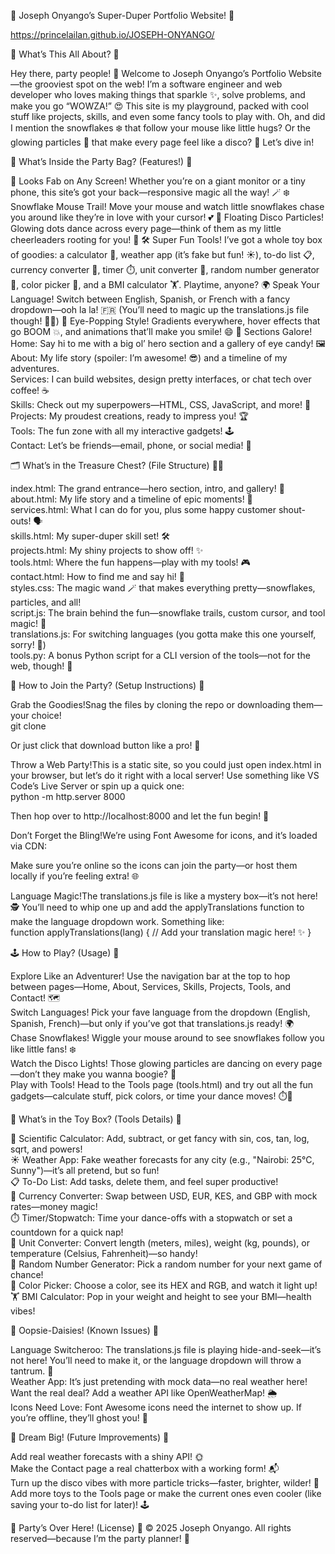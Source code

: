 🌟 Joseph Onyango’s Super-Duper Portfolio Website! 🎉

https://princelailan.github.io/JOSEPH-ONYANGO/
                                                                 
🌈 What’s This All About? 🌟

Hey there, party people! 🎈 Welcome to Joseph Onyango’s Portfolio Website—the grooviest spot on the web! I’m a software engineer and web developer who loves making things that sparkle ✨, solve problems, and make you go “WOWZA!” 😍 This site is my playground, packed with cool stuff like projects, skills, and even some fancy tools to play with. Oh, and did I mention the snowflakes ❄️ that follow your mouse like little hugs? Or the glowing particles 🌠 that make every page feel like a disco? 🕺 Let’s dive in!

🎁 What’s Inside the Party Bag? (Features!) 🎂

📱 Looks Fab on Any Screen! Whether you’re on a giant monitor or a tiny phone, this site’s got your back—responsive magic all the way! 🪄
❄️ Snowflake Mouse Trail! Move your mouse and watch little snowflakes chase you around like they’re in love with your cursor! 💕
🌠 Floating Disco Particles! Glowing dots dance across every page—think of them as my little cheerleaders rooting for you! 🎊
🛠️ Super Fun Tools! I’ve got a whole toy box of goodies: a calculator 🧮, weather app (it’s fake but fun! ☀️), to-do list 📋, currency converter 💸, timer ⏱️, unit converter 📏, random number generator 🎲, color picker 🎨, and a BMI calculator 🏋️. Playtime, anyone?
🌍 Speak Your Language! Switch between English, Spanish, or French with a fancy dropdown—ooh la la! 🇫🇷 (You’ll need to magic up the translations.js file though! 🧙‍♂️)
🎨 Eye-Popping Style! Gradients everywhere, hover effects that go BOOM 💥, and animations that’ll make you smile! 😄
📖 Sections Galore!  
Home: Say hi to me with a big ol’ hero section and a gallery of eye candy! 🖼️  
About: My life story (spoiler: I’m awesome! 😎) and a timeline of my adventures.  
Services: I can build websites, design pretty interfaces, or chat tech over coffee! ☕  
Skills: Check out my superpowers—HTML, CSS, JavaScript, and more! 💪  
Projects: My proudest creations, ready to impress you! 🏆  
Tools: The fun zone with all my interactive gadgets! 🕹️  
Contact: Let’s be friends—email, phone, or social media! 📧




🗂️ What’s in the Treasure Chest? (File Structure) 🏴‍☠️

index.html: The grand entrance—hero section, intro, and gallery! 🚪  
about.html: My life story and a timeline of epic moments! 📜  
services.html: What I can do for you, plus some happy customer shout-outs! 🗣️  
skills.html: My super-duper skill set! 🛠️  
projects.html: My shiny projects to show off! ✨  
tools.html: Where the fun happens—play with my tools! 🎮  
contact.html: How to find me and say hi! 👋  
styles.css: The magic wand 🪄 that makes everything pretty—snowflakes, particles, and all!  
script.js: The brain behind the fun—snowflake trails, custom cursor, and tool magic! 🧠  
translations.js: For switching languages (you gotta make this one yourself, sorry! 🙈)  
tools.py: A bonus Python script for a CLI version of the tools—not for the web, though! 🐍


🚀 How to Join the Party? (Setup Instructions) 🎈

Grab the Goodies!Snag the files by cloning the repo or downloading them—your choice!  
git clone <repository-url>

Or just click that download button like a pro! 💾

Throw a Web Party!This is a static site, so you could just open index.html in your browser, but let’s do it right with a local server! Use something like VS Code’s Live Server or spin up a quick one:  
python -m http.server 8000

Then hop over to http://localhost:8000 and let the fun begin! 🎉

Don’t Forget the Bling!We’re using Font Awesome for icons, and it’s loaded via CDN:  
<link rel="stylesheet" href="https://cdnjs.cloudflare.com/ajax/libs/font-awesome/6.4.2/css/all.min.css">

Make sure you’re online so the icons can join the party—or host them locally if you’re feeling extra! 🌐

Language Magic!The translations.js file is like a mystery box—it’s not here! 🕵️ You’ll need to whip one up and add the applyTranslations function to make the language dropdown work. Something like:  
function applyTranslations(lang) {
    // Add your translation magic here! ✨
}




🕹️ How to Play? (Usage) 🎲

Explore Like an Adventurer! Use the navigation bar at the top to hop between pages—Home, About, Services, Skills, Projects, Tools, and Contact! 🗺️  
Switch Languages! Pick your fave language from the dropdown (English, Spanish, French)—but only if you’ve got that translations.js ready! 🌍  
Chase Snowflakes! Wiggle your mouse around to see snowflakes follow you like little fans! ❄️  
Watch the Disco Lights! Those glowing particles are dancing on every page—don’t they make you wanna boogie? 🕺  
Play with Tools! Head to the Tools page (tools.html) and try out all the fun gadgets—calculate stuff, pick colors, or time your dance moves! ⏱️🎨


🧸 What’s in the Toy Box? (Tools Details) 🎁

🧮 Scientific Calculator: Add, subtract, or get fancy with sin, cos, tan, log, sqrt, and powers!  
☀️ Weather App: Fake weather forecasts for any city (e.g., "Nairobi: 25°C, Sunny")—it’s all pretend, but so fun!  
📋 To-Do List: Add tasks, delete them, and feel super productive!  
💸 Currency Converter: Swap between USD, EUR, KES, and GBP with mock rates—money magic!  
⏱️ Timer/Stopwatch: Time your dance-offs with a stopwatch or set a countdown for a quick nap!  
📏 Unit Converter: Convert length (meters, miles), weight (kg, pounds), or temperature (Celsius, Fahrenheit)—so handy!  
🎲 Random Number Generator: Pick a random number for your next game of chance!  
🎨 Color Picker: Choose a color, see its HEX and RGB, and watch it light up!  
🏋️ BMI Calculator: Pop in your weight and height to see your BMI—health vibes!


🤔 Oopsie-Daisies! (Known Issues) 🚧

Language Switcheroo: The translations.js file is playing hide-and-seek—it’s not here! You’ll need to make it, or the language dropdown will throw a tantrum. 😤  
Weather App: It’s just pretending with mock data—no real weather here! Want the real deal? Add a weather API like OpenWeatherMap! 🌦️  
Icons Need Love: Font Awesome icons need the internet to show up. If you’re offline, they’ll ghost you! 👻


🌟 Dream Big! (Future Improvements) 🚀

Add real weather forecasts with a shiny API! 🌞  
Make the Contact page a real chatterbox with a working form! 📬  
Turn up the disco vibes with more particle tricks—faster, brighter, wilder! 🌠  
Add more toys to the Tools page or make the current ones even cooler (like saving your to-do list for later)! 🕹️


🎉 Party’s Over Here! (License) 🎂
© 2025 Joseph Onyango. All rights reserved—because I’m the party planner! 🥳
